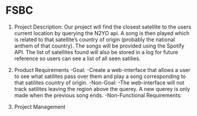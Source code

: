 # FSBC
1) Project Description: Our project will find the closest satellite to the users current location by querying the N2YO api. A song is then played which is related to that satellite’s country of origin (probably the national anthem of that country). The songs will be provided using the Spotify API. The list of satellites found will also be stored in a log for future reference so users can see a list of all seen satilies.

2) Product Requirements
      -Goal:
         -Create a web-interface that allows a user to see what satilites pass over them and play a song corresponding to that satilites country of origin.
      -Non-Goal:
         -The web-interface will not track satilites leaving the region above the querey. A new querey is only made when the previous song ends.
      -Non-Functional Requirements:

4) Project Management
